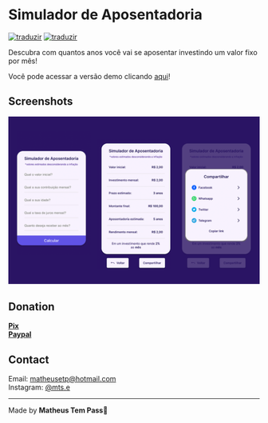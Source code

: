 
# Simulador de Aposentadoria<br>

[![traduzir](https://img.shields.io/badge/Traduzir-pt--BR-brightgreen)](README.md) [![traduzir](https://img.shields.io/badge/Translate-en--US-blue)](README_enUS.md)<br>

Descubra com quantos anos você vai se aposentar investindo um valor fixo por mês!<br>

Você pode acessar a versão demo clicando [aqui](https://eumts.github.io/simulador_de_aposentadoria/)!<br>

## Screenshots
![Telas do app mostrando os campos de inserção de texto e exibição de resultados](screenshot.png "Telas do App")<br>

## Donation<br>
**[Pix](https://nubank.com.br/pagar/1cppij/yQT2VfJJLq)**<br>
**[Paypal](https://www.paypal.com/donate/?business=9JLBAMGH5985E&no_recurring=0&item_name=Thank+you%21&currency_code=USD)**<br>

## Contact<br>
Email: matheusetp@hotmail.com<br>
Instagram: [@mts.e](https://www.instagram.com/mts.e/)<br>

---

Made by **Matheus Tem Pass**👋
